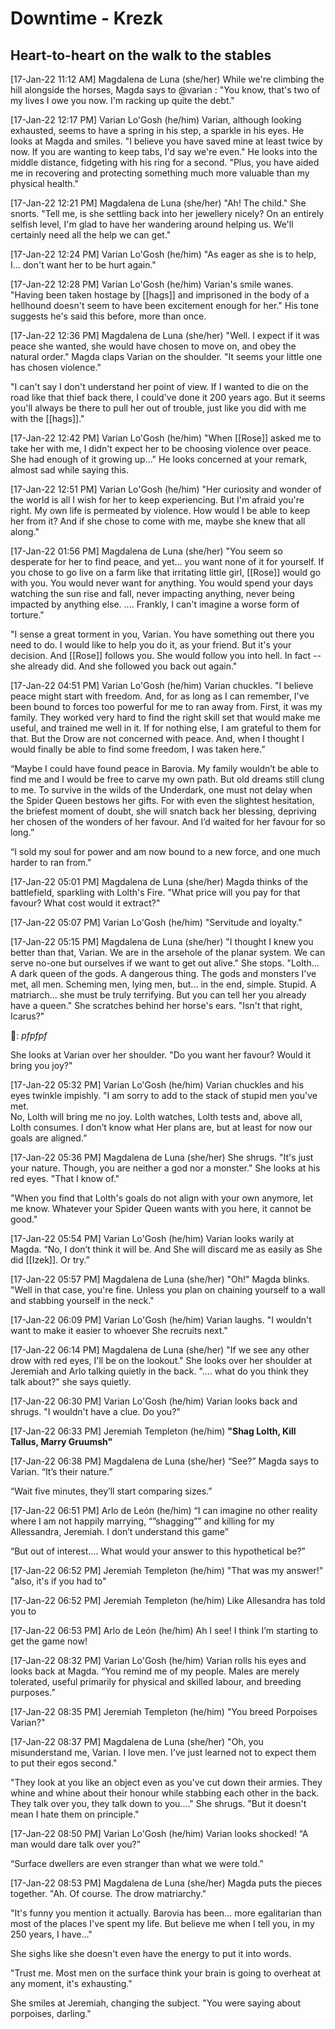 # Downtime - Krezk

## Heart-to-heart on the walk to the stables

[17-Jan-22 11:12 AM] Magdalena de Luna (she/her)
While we're climbing the hill alongside the horses, Magda says to @varian : "You know, that's two of my lives I owe you now. I'm racking up quite the debt."

[17-Jan-22 12:17 PM] Varian Lo'Gosh (he/him)
Varian, although looking exhausted, seems to have a spring in his step, a sparkle in his eyes. He looks at Magda and smiles.
"I believe you have saved mine at least twice by now. If you are wanting to keep tabs, I'd say we're even."
He looks into the middle distance, fidgeting with his ring for a second.
"Plus, you have aided me in recovering and protecting something much more valuable than my physical health."

[17-Jan-22 12:21 PM] Magdalena de Luna (she/her)
"Ah! The child." She snorts. "Tell me, is she settling back into her jewellery nicely? On an entirely selfish level, I'm glad to have her wandering around helping us. We'll certainly need all the help we can get."

[17-Jan-22 12:24 PM] Varian Lo'Gosh (he/him)
"As eager as she is to help, I... don't want her to be hurt again."

[17-Jan-22 12:28 PM] Varian Lo'Gosh (he/him)
Varian's smile wanes.
"Having been taken hostage by [[hags]] and imprisoned in the body of a hellhound doesn't seem to have been excitement enough for her."
His tone suggests he's said this before, more than once.

[17-Jan-22 12:36 PM] Magdalena de Luna (she/her)
"Well. I expect if it was peace she wanted, she would have chosen to move on, and obey the natural order." Magda claps Varian on the shoulder. "It seems your little one has chosen violence."

"I can't say I don't understand her point of view. If I wanted to die on the road like that thief back there, I could've done it 200 years ago. But it seems you'll always be there to pull her out of trouble, just like you did with me with the [[hags]]."

[17-Jan-22 12:42 PM] Varian Lo'Gosh (he/him)
"When [[Rose]] asked me to take her with me, I didn't expect her to be choosing violence over peace. She had enough of it growing up..."
He looks concerned at your remark, almost sad while saying this.

[17-Jan-22 12:51 PM] Varian Lo'Gosh (he/him)
"Her curiosity and wonder of the world is all I wish for her to keep experiencing. But I'm afraid you're right. My own life is permeated by violence. How would I be able to keep her from it? And if she chose to come with me, maybe she knew that all along."

[17-Jan-22 01:56 PM] Magdalena de Luna (she/her)
"You seem so desperate for her to find peace, and yet... you want none of it for yourself. If you chose to go live on a farm like that irritating little girl, [[Rose]] would go with you. You would never want for anything. You would spend your days watching the sun rise and fall, never impacting anything, never being impacted by anything else. .... Frankly, I can't imagine a worse form of torture."

"I sense a great torment in you, Varian. You have something out there you need to do. I would like to help you do it, as your friend. But it's your decision. And [[Rose]] follows you. She would follow you into hell. In fact -- she already did. And she followed you back out again."

[17-Jan-22 04:51 PM] Varian Lo'Gosh (he/him)
Varian chuckles.
"I believe peace might start with freedom. And, for as long as I can remember, I've been bound to forces too powerful for me to ran away from. First, it was my family. They worked very hard to find the right skill set that would make me useful, and trained me well in it. If for nothing else, I am grateful to them for that. But the Drow are not concerned with peace.
And, when I thought I would finally be able to find some freedom, I was taken here.”

“Maybe I could have found peace in Barovia. My family wouldn’t be able to find me and I would be free to carve my own path. 
But old dreams still clung to me. To survive in the wilds of the Underdark, one must not delay when the Spider Queen bestows her gifts. For with even the slightest hesitation, the briefest moment of doubt, she will snatch back her blessing, depriving her chosen of the wonders of her favour. And I’d waited for her favour for so long.”

“I sold my soul for power and am now bound to a new force, and one much harder to ran from."

[17-Jan-22 05:01 PM] Magdalena de Luna (she/her)
Magda thinks of the battlefield, sparkling with Lolth's Fire. "What price will you pay for that favour? What cost would it extract?"

[17-Jan-22 05:07 PM] Varian Lo'Gosh (he/him)
"Servitude and loyalty."

[17-Jan-22 05:15 PM] Magdalena de Luna (she/her)
"I thought I knew you better than that, Varian. We are in the arsehole of the planar system. We can serve no-one but ourselves if we want to get out alive." She stops. "Lolth... A dark queen of the gods. A dangerous thing. The gods and monsters I've met, all men. Scheming men, lying men, but... in the end, simple. Stupid. A matriarch... she must be truly terrifying. But you can tell her you already have a queen." She scratches behind her horse's ears. "Isn't that right, Icarus?"

🐴: *pfpfpf*

She looks at Varian over her shoulder. "Do you want her favour? Would it bring you joy?"

[17-Jan-22 05:32 PM] Varian Lo'Gosh (he/him)
Varian chuckles and his eyes twinkle impishly.
"I am sorry to add to the stack of stupid men you've met.  
No, Lolth will bring me no joy. Lolth watches, Lolth tests and, above all, Lolth consumes. I don’t know what Her plans are, but at least for now our goals are aligned.”

[17-Jan-22 05:36 PM] Magdalena de Luna (she/her)
She shrugs. "It's just your nature. Though, you are neither a god nor a monster." She looks at his red eyes. "That I know of."

"When you find that Lolth's goals do not align with your own anymore, let me know. Whatever your Spider Queen wants with you here, it cannot be good."

[17-Jan-22 05:54 PM] Varian Lo'Gosh (he/him)
Varian looks warily at Magda.
“No, I don’t think it will be. And She will discard me as easily as She did [[Izek]]. Or try.”

[17-Jan-22 05:57 PM] Magdalena de Luna (she/her)
"Oh!" Magda blinks. "Well in that case, you're fine. Unless you plan on chaining yourself to a wall and stabbing yourself in the neck."

[17-Jan-22 06:09 PM] Varian Lo'Gosh (he/him)
Varian laughs. "I wouldn't want to make it easier to whoever She recruits next."

[17-Jan-22 06:14 PM] Magdalena de Luna (she/her)
"If we see any other drow with red eyes, I'll be on the lookout." She looks over her shoulder at Jeremiah and Arlo talking quietly in the back. ".... what do you think they talk about?" she says quietly.

[17-Jan-22 06:30 PM] Varian Lo'Gosh (he/him)
Varian looks back and shrugs. "I wouldn't have a clue. Do you?"

[17-Jan-22 06:33 PM] Jeremiah Templeton (he/him)
**"Shag Lolth, Kill Tallus, Marry Gruumsh"**

[17-Jan-22 06:38 PM] Magdalena de Luna (she/her)
“See?” Magda says to Varian. “It’s their nature.”

“Wait five minutes, they’ll start comparing sizes.”

[17-Jan-22 06:51 PM] Arlo de León (he/him)
“I can imagine no other reality where I am not happily marrying, “”shagging”” and killing for my Allessandra, Jeremiah. I don’t understand this game”

“But out of interest…. What would your answer to this hypothetical be?”

[17-Jan-22 06:52 PM] Jeremiah Templeton (he/him)
"That was my answer!" "also, it's if you had to"

[17-Jan-22 06:52 PM] Jeremiah Templeton (he/him)
Like Allesandra has told you to

[17-Jan-22 06:53 PM] Arlo de León (he/him)
Ah I see! I think I’m starting to get the game now!

[17-Jan-22 08:32 PM] Varian Lo'Gosh (he/him)
Varian rolls his eyes and looks back at Magda.
“You remind me of my people. Males are merely tolerated, useful primarily for physical and skilled labour, and breeding purposes.”

[17-Jan-22 08:35 PM] Jeremiah Templeton (he/him)
"You breed Porpoises Varian?"

[17-Jan-22 08:37 PM] Magdalena de Luna (she/her)
"Oh, you misunderstand me, Varian. I love men. I've just learned not to expect them to put their egos second."

"They look at you like an object even as you've cut down their armies. They whine and whine about their honour while stabbing each other in the back. They talk over you, they talk down to you...." She shrugs. "But it doesn't mean I hate them on principle."

[17-Jan-22 08:50 PM] Varian Lo'Gosh (he/him)
Varian looks shocked! “A man would dare talk over you?”

“Surface dwellers are even stranger than what we were told.”

[17-Jan-22 08:53 PM] Magdalena de Luna (she/her)
Magda puts the pieces together. "Ah. Of course. The drow matriarchy."

"It's funny you mention it actually. Barovia has been... more egalitarian than most of the places I've spent my life. But believe me when I tell you, in my 250 years, I have..."

She sighs like she doesn't even have the energy to put it into words.

"Trust me. Most men on the surface think your brain is going to overheat at any moment, it's exhausting."

She smiles at Jeremiah, changing the subject. "You were saying about porpoises, darling."